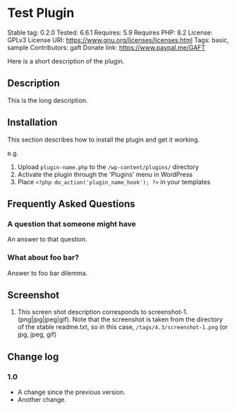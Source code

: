 # Test Plugin

Stable tag: 0.2.0
Tested: 6.6.1
Requires: 5.9
Requires PHP: 8.2
License: GPLv3
License URI: https://www.gnu.org/licenses/licenses.html
Tags: basic, sample
Contributors: gaft
Donate link: https://www.paypal.me/GAFT

Here is a short description of the plugin.

## Description

This is the long description.

## Installation

This section describes how to install the plugin and get it working.

e.g.

1. Upload `plugin-name.php` to the `/wp-content/plugins/` directory
1. Activate the plugin through the 'Plugins' menu in WordPress
1. Place `<?php do_action('plugin_name_hook'); ?>` in your templates


## Frequently Asked Questions

### A question that someone might have

An answer to that question.

### What about foo bar?

Answer to foo bar dilemma.


## Screenshot

1. This screen shot description corresponds to screenshot-1.(png|jpg|jpeg|gif). Note that the screenshot is taken from
the directory of the stable readme.txt, so in this case, `/tags/4.3/screenshot-1.png` (or jpg, jpeg, gif)


## Change log

### 1.0
* A change since the previous version.
* Another change.
